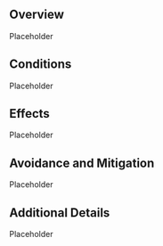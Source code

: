 
## Overview

Placeholder

## Conditions

Placeholder

## Effects

Placeholder

## Avoidance and Mitigation

Placeholder

## Additional Details

Placeholder